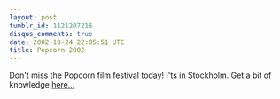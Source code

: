 ```yaml
---
layout: post
tumblr_id: 1121207216
disqus_comments: true
date: 2002-10-24 22:05:51 UTC
title: Popcorn 2002
---
```


Don't miss the Popcorn film festival today! I'ts in Stockholm. Get a bit of knowledge <a href="http://www.popcorn.nu/" target="_blank">here...</a>
